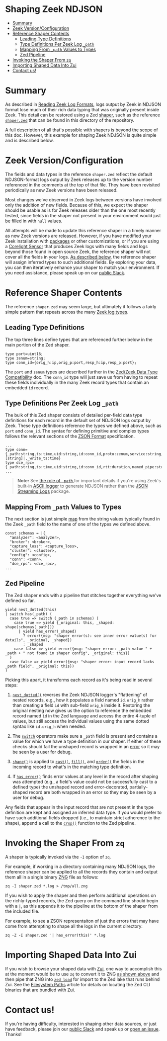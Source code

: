# Shaping Zeek NDJSON

- [Summary](#summary)
- [Zeek Version/Configuration](#zeek-versionconfiguration)
- [Reference Shaper Contents](#reference-shaper-contents)
  * [Leading Type Definitions](#leading-type-definitions)
  * [Type Definitions Per Zeek Log `_path`](#type-definitions-per-zeek-log-_path)
  * [Mapping From `_path` Values to Types](#mapping-from-_path-values-to-types)
  * [Zed Pipeline](#zed-pipeline)
- [Invoking the Shaper From `zq`](#invoking-the-shaper-from-zq)
- [Importing Shaped Data Into Zui](#importing-shaped-data-into-zui)
- [Contact us!](#contact-us)

# Summary

As described in [Reading Zeek Log Formats](Reading-Zeek-Log-Formats.md),
logs output by Zeek in NDJSON format lose much of their rich data typing that
was originally present inside Zeek. This detail can be restored using a Zed
[shaper](https://zed.brimdata.io/docs/language/overview#10-shaping), such as the reference [`shaper.zed`](shaper.zed)
that can be found in this directory of the repository.

A full description of all that's possible with shapers is beyond the scope of
this doc. However, this example for shaping Zeek NDJSON is quite simple and
is described below.

# Zeek Version/Configuration

The fields and data types in the reference `shaper.zed` reflect the default
NDJSON-format logs output by Zeek releases up to the version number referenced
in the comments at the top of that file. They have been revisited periodically
as new Zeek versions have been released.

Most changes we've observed in Zeek logs between versions have involved only the
addition of new fields. Because of this, we expect the shaper should be usable
as is for Zeek releases older than the one most recently tested, since fields
in the shaper not present in your environment would just be filled in with
`null` values.

All attempts will be made to update this reference shaper in a timely manner
as new Zeek versions are released. However, if you have modified your Zeek
installation with [packages](https://packages.zeek.org/)
or other customizations, or if you are using a [Corelight Sensor](https://corelight.com/products/appliance-sensors/)
that produces Zeek logs with many fields and logs beyond those found in open
source Zeek, the reference shaper will not cover all the fields in your logs.
[As described below](#zed-pipeline), the reference shaper will assign
inferred types to such additional fields. By exploring your data, you can then
iteratively enhance your shaper to match your environment. If you need
assistance, please speak up on our [public Slack](https://www.brimdata.io/join-slack/).

# Reference Shaper Contents

The reference `shaper.zed` may seem large, but ultimately it follows a
fairly simple pattern that repeats across the many [Zeek log types](https://docs.zeek.org/en/master/script-reference/log-files.html).

## Leading Type Definitions

The top three lines define types that are referenced further below in the main
portion of the Zed shaper.

```
type port=uint16;
type zenum=string;
type conn_id={orig_h:ip,orig_p:port,resp_h:ip,resp_p:port};
```
The `port` and `zenum` types are described further in the [Zed/Zeek Data Type Compatibility](Data-Type-Compatibility.md)
doc. The `conn_id` type will just save us from having to repeat these fields
individually in the many Zeek record types that contain an embedded `id`
record.

## Type Definitions Per Zeek Log `_path`

The bulk of this Zed shaper consists of detailed per-field data type
definitions for each record in the default set of NDJSON logs output by Zeek.
These type definitions reference the types we defined above, such as `port`
and `conn_id`. The syntax for defining primitive and complex types follows the
relevant sections of the [ZSON Format](https://zed.brimdata.io/docs/formats/zson#2-the-zson-format)
specification.

```
...
type conn={_path:string,ts:time,uid:string,id:conn_id,proto:zenum,service:string,duration:duration,orig_bytes:uint64,resp_bytes:uint64,conn_state:string,local_orig:bool,local_resp:bool,missed_bytes:uint64,history:string,orig_pkts:uint64,orig_ip_bytes:uint64,resp_pkts:uint64,resp_ip_bytes:uint64,tunnel_parents:|[string]|,_write_ts:time}
type dce_rpc={_path:string,ts:time,uid:string,id:conn_id,rtt:duration,named_pipe:string,endpoint:string,operation:string,_write_ts:time}
...
```

> **Note:** See [the role of `_path` ](Reading-Zeek-Log-Formats.md#the-role-of-_path)
> for important details if you're using Zeek's built-in [ASCII logger](https://docs.zeek.org/en/current/scripts/base/frameworks/logging/writers/ascii.zeek.html)
> to generate NDJSON rather than the [JSON Streaming Logs](https://github.com/corelight/json-streaming-logs) package.

## Mapping From `_path` Values to Types

The next section is just simple [map](https://zed.brimdata.io/docs/formats/zed#24-map)
from the string values typically found
in the Zeek `_path` field to the name of one of the types we defined above.

```
const schemas = |{
  "analyzer": <analyzer>,
  "broker": <broker>,
  "capture_loss": <capture_loss>,
  "cluster": <cluster>,
  "config": <config>,
  "conn": <conn>,
  "dce_rpc": <dce_rpc>,
...
```

## Zed Pipeline

The Zed shaper ends with a pipeline that stitches together everything we've defined
so far.

```
yield nest_dotted(this)
| switch has(_path) (
  case true => switch (_path in schemas) (
    case true => yield {_original: this, _shaped: shape(schemas[_path])}
      | yield has_error(_shaped)
        ? error({msg: "shaper error(s): see inner error value(s) for details", _original, _shaped})
        : _shaped
    case false => yield error({msg: "shaper error: _path value " + _path + " not found in shaper config", _original: this})
  )
  case false => yield error({msg: "shaper error: input record lacks _path field", _original: this})
)
```

Picking this apart, it transforms each record as it's being read in several
steps:

1. [`nest_dotted()`](https://zed.brimdata.io/docs/language/functions/nest_dotted)
   reverses the Zeek NDJSON logger's "flattening" of nested
   records, e.g., how it populates a field named `id.orig_h` rather than
   creating a field `id` with sub-field `orig_h` inside it. Restoring the
   original nesting now gives us the option to reference the embedded record
   named `id` in the Zed language and access the entire 4-tuple of values, but
   still access the individual values using the same dotted syntax like
   `id.orig_h` when needed.

2. The [`switch`](https://zed.brimdata.io/docs/language/operators/switch)
   operators make sure a `_path` field is present and contains a value for
   which we have a type definition in our shaper. If either of these checks
   should fail the unshaped record is wrapped in an
   [error](https://zed.brimdata.io/docs/language/overview#63-first-class-errors)
   so it may be seen by a user for debug.

3. [`shape()`](https://zed.brimdata.io/docs/language/functions/shape) is
   applied to [`cast()`](https://zed.brimdata.io/docs/language/functions/cast),
   [`fill()`](https://zed.brimdata.io/docs/language/functions/fill), and
   [`order()`](https://zed.brimdata.io/docs/language/functions/order) the
   fields in the incoming record to what's in the matching type definition.

4. If [`has_error()`](https://zed.brimdata.io/docs/language/functions/has_error)
   finds error values at any level in the record after shaping was attempted
   (e.g., a field's value could not be successfully cast to a defined type)
   the unshaped record and error-decorated, partially-shaped record are both
   wrapped in an error so they may be seen by a user for debug.

Any fields that appear in the input record that are not present in the
type definition are kept and assigned an inferred data type. If you would
prefer to have such additional fields dropped (i.e., to maintain strict
adherence to the shape), append a call to the
[`crop()`](https://zed.brimdata.io/docs/language/functions/crop) function to the
Zed pipeline.

# Invoking the Shaper From `zq`

A shaper is typically invoked via the `-I` option of `zq`.

For example, if working in a directory containing many NDJSON logs, the
reference shaper can be applied to all the records they contain and
output them all in a single binary [ZNG](https://zed.brimdata.io/docs/formats/zng) file as
follows:

```
zq -I shaper.zed *.log > /tmp/all.zng
```

If you wish to apply the shaper and then perform additional
operations on the richly-typed records, the Zed query on the command line
should begin with a `|`, as this appends it to the pipeline at the bottom of
the shaper from the included file.

For example, to see a ZSON representaiton of just the errors that may have
come from attempting to shape all the logs in the current directory:

```
zq -Z -I shaper.zed '| has_error(this)' *.log
```

# Importing Shaped Data Into Zui

If you wish to browse your shaped data with [Zui](https://zui.brimdata.io/),
one way to accomplish this at the moment would be to use `zq` to convert
it to ZNG [as shown above](#invoking-the-shaper-from-zq) and then pipe that ZNG
into [`zed load`](https://zed.brimdata.io/docs/commands/zed#28-load) for
import to the Zed lake that runs behind Zui. See the
[Filesystem Paths](https://zui.brimdata.io/docs/support/Filesystem-Paths)
article for details on locating the Zed CLI binaries that are bundled with
Zui.

# Contact us!

If you're having difficulty, interested in shaping other data sources, or
just have feedback, please join our [public Slack](https://www.brimdata.io/join-slack/)
and speak up or [open an issue](https://github.com/brimdata/zed/issues/new/choose).
Thanks!

